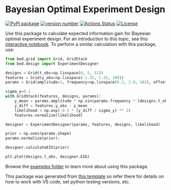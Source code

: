 # Bayesian Optimal Experiment Design

[![PyPI package](https://img.shields.io/badge/pip%20install-bayesdesign-brightgreen)](https://pypi.org/project/bayesdesign/) [![version number](https://img.shields.io/pypi/v/example-pypi-package?color=green&label=version)](https://github.com/dkirkby/bayesdesign/releases) [![Actions Status](https://github.com/dkirkby/bayesdesign/workflows/Test/badge.svg)](https://github.com/dkirkby/bayesdesign/actions) [![License](https://img.shields.io/github/license/dkirkby/bayesdesign)](https://github.com/dkirkby/bayesdesign/blob/main/LICENSE)

Use this package to calculate expected information gain for Bayesian optimal experiment design. For an introduction to this topic, see this [interactive notebook](https://observablehq.com/@dkirkby/boed). To perform a similar calculation with this package, use:
```python
from bed.grid import Grid, GridStack
from bed.design import ExperimentDesigner

designs = Grid(t_obs=np.linspace(0, 5, 51))
features = Grid(y_obs=np.linspace(-1.25, 1.25, 100))
params = Grid(amplitude=1, frequency=np.linspace(0.2, 2.0, 181), offset=0)

sigma_y=0.1
with GridStack(features, designs, params):
    y_mean = params.amplitude * np.sin(params.frequency * (designs.t_obs - params.offset))
    y_diff = features.y_obs - y_mean
    likelihood = np.exp(-0.5 * (y_diff / sigma_y) ** 2)
    features.normalize(likelihood)

designer = ExperimentDesigner(params, features, designs, likelihood)

prior = np.ones(params.shape)
params.normalize(prior);

designer.calculateEIG(prior)

plt.plot(designs.t_obs, designer.EIG)
```

Browse the [examples folder](https://github.com/dkirkby/bayesdesign/) to learn more about using this package.

This package was generated from [this template](https://github.com/tomchen/example_pypi_package) so refer there for details on how to work with VS code, set python testing versions, etc.
